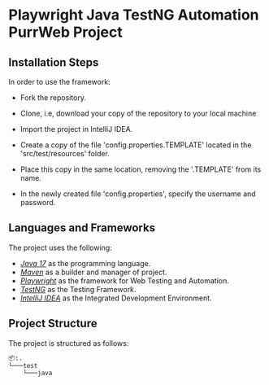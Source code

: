 # Playwright Java TestNG Automation PurrWeb Project

## Installation Steps

In order to use the framework:

- Fork the repository.
- Clone, i.e, download your copy of the repository to your local machine 
- Import the project in IntelliJ IDEA.

- Create a copy of the file 'config.properties.TEMPLATE' located in the 'src/test/resources' folder.
- Place this copy in the same location, removing the '.TEMPLATE' from its name.
- In the newly created file 'config.properties', specify the username and password.

## Languages and Frameworks

The project uses the following:

- *[Java 17](https://openjdk.org/projects/jdk/17/)* as the programming language.
- *[Maven](https://maven.apache.org/index.html)* as a builder and manager of project.
- *[Playwright](https://playwright.dev/)* as the framework for Web Testing and Automation.
- *[TestNG](https://testng.org/doc/)* as the Testing Framework.
- *[IntelliJ IDEA](https://www.jetbrains.com/idea/)* as the Integrated Development Environment.

## Project Structure

The project is structured as follows:

```bash
📦:.
└───test
    └───java

```


